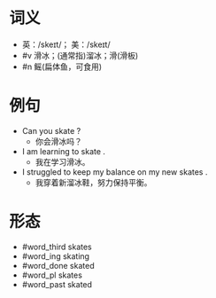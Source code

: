 # 词义
- 英：/skeɪt/； 美：/skeɪt/
- #v 滑冰；(通常指)溜冰；滑(滑板)
- #n 鳐(扁体鱼，可食用)
# 例句
- Can you skate ?
	- 你会滑冰吗？
- I am learning to skate .
	- 我在学习滑冰。
- I struggled to keep my balance on my new skates .
	- 我穿着新溜冰鞋，努力保持平衡。
# 形态
- #word_third skates
- #word_ing skating
- #word_done skated
- #word_pl skates
- #word_past skated
